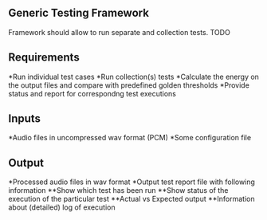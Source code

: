 Generic Testing Framework
-------------------------

Framework should allow to run separate and collection tests. TODO

Requirements
------------
*Run individual test cases
*Run collection(s) tests
*Calculate the energy on the output files and compare with predefined golden thresholds
*Provide status and report for correspondng test executions

Inputs
------
*Audio files in uncompressed wav format (PCM)
*Some configuration file

Output
------
*Processed audio files in wav format
*Output test report file with following information
**Show which test has been run
**Show status of the execution of the particular test
**Actual vs Expected output
**Information about (detailed) log of execution


